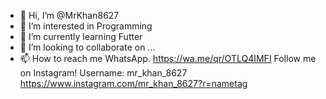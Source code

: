 - 👋 Hi, I’m @MrKhan8627
- 👀 I’m interested in Programming
- 🌱 I’m currently learning Futter
- 💞️ I’m looking to collaborate on ...
- 📫 How to reach me 
WhatsApp. https://wa.me/qr/OTLQ4IMFI
Follow me on Instagram! Username: mr_khan_8627
https://www.instagram.com/mr_khan_8627?r=nametag

<!---
MrKhan8627/MrKhan8627 is a ✨ special ✨ repository because its `README.md` (this file) appears on your GitHub profile.
You can click the Preview link to take a look at your changes.
--->
